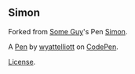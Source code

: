 Simon
-----


Forked from [Some Guy](http://codepen.io/SherSpock/)'s Pen [Simon](http://codepen.io/SherSpock/pen/PZZjKm/).

A [Pen](http://codepen.io/wyattwade/pen/addwqe) by [wyattelliott](http://codepen.io/wyattwade) on [CodePen](http://codepen.io/).

[License](http://codepen.io/wyattwade/pen/addwqe/license).